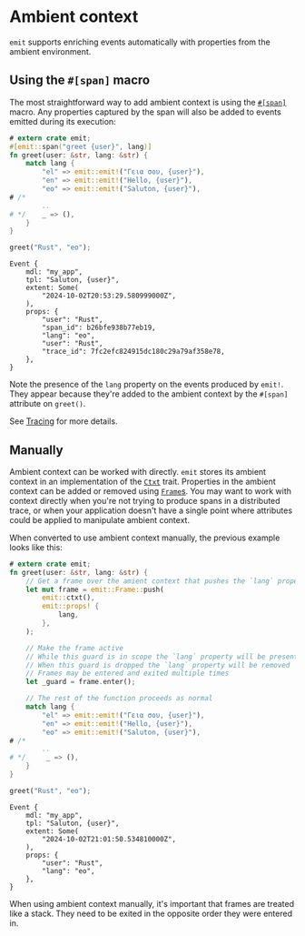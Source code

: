 # Ambient context

`emit` supports enriching events automatically with properties from the ambient environment.

## Using the `#[span]` macro

The most straightforward way to add ambient context is using the [`#[span]`](https://docs.rs/emit/1.8.0/emit/attr.span.html) macro. Any properties captured by the span will also be added to events emitted during its execution:

```rust
# extern crate emit;
#[emit::span("greet {user}", lang)]
fn greet(user: &str, lang: &str) {
    match lang {
        "el" => emit::emit!("Γεια σου, {user}"),
        "en" => emit::emit!("Hello, {user}"),
        "eo" => emit::emit!("Saluton, {user}"),
# /*
        ..
# */    _ => (),
    }
}

greet("Rust", "eo");
```

```text
Event {
    mdl: "my_app",
    tpl: "Saluton, {user}",
    extent: Some(
        "2024-10-02T20:53:29.580999000Z",
    ),
    props: {
        "user": "Rust",
        "span_id": b26bfe938b77eb19,
        "lang": "eo",
        "user": "Rust",
        "trace_id": 7fc2efc824915dc180c29a79af358e78,
    },
}
```

Note the presence of the `lang` property on the events produced by `emit!`. They appear because they're added to the ambient context by the `#[span]` attribute on `greet()`.

See [Tracing](../tracing.md) for more details.

## Manually

Ambient context can be worked with directly. `emit` stores its ambient context in an implementation of the [`Ctxt`](https://docs.rs/emit/1.8.0/emit/trait.Ctxt.html) trait. Properties in the ambient context can be added or removed using [`Frame`s](https://docs.rs/emit/1.8.0/emit/frame/struct.Frame.html). You may want to work with context directly when you're not trying to produce spans in a distributed trace, or when your application doesn't have a single point where attributes could be applied to manipulate ambient context.

When converted to use ambient context manually, the previous example looks like this:

```rust
# extern crate emit;
fn greet(user: &str, lang: &str) {
    // Get a frame over the amient context that pushes the `lang` property
    let mut frame = emit::Frame::push(
        emit::ctxt(),
        emit::props! {
            lang,
        },
    );

    // Make the frame active
    // While this guard is in scope the `lang` property will be present
    // When this guard is dropped the `lang` property will be removed
    // Frames may be entered and exited multiple times
    let _guard = frame.enter();

    // The rest of the function proceeds as normal
    match lang {
        "el" => emit::emit!("Γεια σου, {user}"),
        "en" => emit::emit!("Hello, {user}"),
        "eo" => emit::emit!("Saluton, {user}"),
# /*
        ..
# */     _ => (),
    }
}

greet("Rust", "eo");
```

```text
Event {
    mdl: "my_app",
    tpl: "Saluton, {user}",
    extent: Some(
        "2024-10-02T21:01:50.534810000Z",
    ),
    props: {
        "user": "Rust",
        "lang": "eo",
    },
}
```

When using ambient context manually, it's important that frames are treated like a stack. They need to be exited in the opposite order they were entered in.
